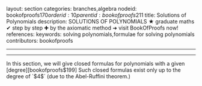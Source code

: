 layout: section
categories: branches,algebra
nodeid: bookofproofs$170
orderid: 10
parentid: bookofproofs$211
title: Solutions of Polynomials
description: SOLUTIONS OF POLYNOMIALS ★ graduate maths ✔ step by step ✚ by the axiomatic method ➜ visit BookOfProofs now!
references: 
keywords: solving polynomials,formulae for solving polynomials
contributors: bookofproofs

---


---

In this section, we will give closed formulas for polynomials with a given [degree][bookofproofs$199] Such closed formulas exist only up to the degree of `$4$` (due to the Abel-Ruffini theorem.)
